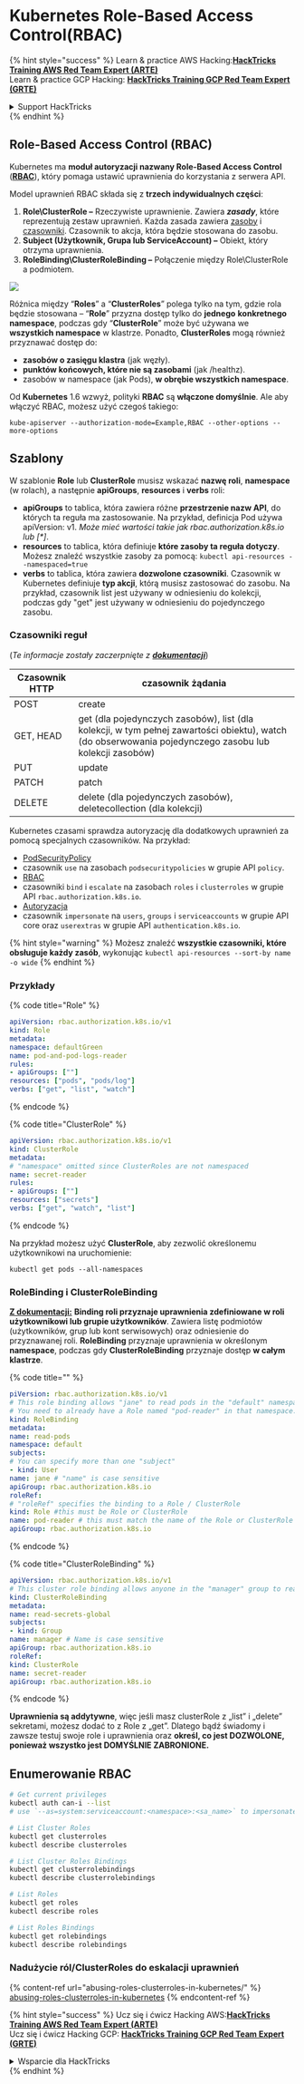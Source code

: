 # Kubernetes Role-Based Access Control(RBAC)

{% hint style="success" %}
Learn & practice AWS Hacking:<img src="../../.gitbook/assets/image (1).png" alt="" data-size="line">[**HackTricks Training AWS Red Team Expert (ARTE)**](https://training.hacktricks.xyz/courses/arte)<img src="../../.gitbook/assets/image (1).png" alt="" data-size="line">\
Learn & practice GCP Hacking: <img src="../../.gitbook/assets/image (2).png" alt="" data-size="line">[**HackTricks Training GCP Red Team Expert (GRTE)**<img src="../../.gitbook/assets/image (2).png" alt="" data-size="line">](https://training.hacktricks.xyz/courses/grte)

<details>

<summary>Support HackTricks</summary>

* Check the [**subscription plans**](https://github.com/sponsors/carlospolop)!
* **Join the** 💬 [**Discord group**](https://discord.gg/hRep4RUj7f) or the [**telegram group**](https://t.me/peass) or **follow** us on **Twitter** 🐦 [**@hacktricks\_live**](https://twitter.com/hacktricks\_live)**.**
* **Share hacking tricks by submitting PRs to the** [**HackTricks**](https://github.com/carlospolop/hacktricks) and [**HackTricks Cloud**](https://github.com/carlospolop/hacktricks-cloud) github repos.

</details>
{% endhint %}

## Role-Based Access Control (RBAC)

Kubernetes ma **moduł autoryzacji nazwany Role-Based Access Control** ([**RBAC**](https://kubernetes.io/docs/reference/access-authn-authz/rbac/)), który pomaga ustawić uprawnienia do korzystania z serwera API.

Model uprawnień RBAC składa się z **trzech indywidualnych części**:

1. **Role\ClusterRole ­–** Rzeczywiste uprawnienie. Zawiera _**zasady**_, które reprezentują zestaw uprawnień. Każda zasada zawiera [zasoby](https://kubernetes.io/docs/reference/kubectl/overview/#resource-types) i [czasowniki](https://kubernetes.io/docs/reference/access-authn-authz/authorization/#determine-the-request-verb). Czasownik to akcja, która będzie stosowana do zasobu.
2. **Subject (Użytkownik, Grupa lub ServiceAccount) –** Obiekt, który otrzyma uprawnienia.
3. **RoleBinding\ClusterRoleBinding –** Połączenie między Role\ClusterRole a podmiotem.

![](https://www.cyberark.com/wp-content/uploads/2018/12/rolebiding\_serviceaccount\_and\_role-1024x551.png)

Różnica między “**Roles**” a “**ClusterRoles**” polega tylko na tym, gdzie rola będzie stosowana – “**Role**” przyzna dostęp tylko do **jednego** **konkretnego** **namespace**, podczas gdy “**ClusterRole**” może być używana we **wszystkich namespace** w klastrze. Ponadto, **ClusterRoles** mogą również przyznawać dostęp do:

* **zasobów o zasięgu klastra** (jak węzły).
* **punktów końcowych, które nie są zasobami** (jak /healthz).
* zasobów w namespace (jak Pods), **w obrębie wszystkich namespace**.

Od **Kubernetes** 1.6 wzwyż, polityki **RBAC** są **włączone domyślnie**. Ale aby włączyć RBAC, możesz użyć czegoś takiego:
```
kube-apiserver --authorization-mode=Example,RBAC --other-options --more-options
```
## Szablony

W szablonie **Role** lub **ClusterRole** musisz wskazać **nazwę roli**, **namespace** (w rolach), a następnie **apiGroups**, **resources** i **verbs** roli:

* **apiGroups** to tablica, która zawiera różne **przestrzenie nazw API**, do których ta reguła ma zastosowanie. Na przykład, definicja Pod używa apiVersion: v1. _Może mieć wartości takie jak rbac.authorization.k8s.io lub \[\*]_.
* **resources** to tablica, która definiuje **które zasoby ta reguła dotyczy**. Możesz znaleźć wszystkie zasoby za pomocą: `kubectl api-resources --namespaced=true`
* **verbs** to tablica, która zawiera **dozwolone czasowniki**. Czasownik w Kubernetes definiuje **typ akcji**, którą musisz zastosować do zasobu. Na przykład, czasownik list jest używany w odniesieniu do kolekcji, podczas gdy "get" jest używany w odniesieniu do pojedynczego zasobu.

### Czasowniki reguł

(_Te informacje zostały zaczerpnięte z_ [_**dokumentacji**_](https://kubernetes.io/docs/reference/access-authn-authz/authorization/#determine-the-request-verb))

| Czasownik HTTP | czasownik żądania                                                                                                                                                  |
| -------------- | ----------------------------------------------------------------------------------------------------------------------------------------------------------------- |
| POST           | create                                                                                                                                                            |
| GET, HEAD      | get (dla pojedynczych zasobów), list (dla kolekcji, w tym pełnej zawartości obiektu), watch (do obserwowania pojedynczego zasobu lub kolekcji zasobów)       |
| PUT            | update                                                                                                                                                            |
| PATCH          | patch                                                                                                                                                             |
| DELETE         | delete (dla pojedynczych zasobów), deletecollection (dla kolekcji)                                                                                             |

Kubernetes czasami sprawdza autoryzację dla dodatkowych uprawnień za pomocą specjalnych czasowników. Na przykład:

* [PodSecurityPolicy](https://kubernetes.io/docs/concepts/policy/pod-security-policy/)
* czasownik `use` na zasobach `podsecuritypolicies` w grupie API `policy`.
* [RBAC](https://kubernetes.io/docs/reference/access-authn-authz/rbac/#privilege-escalation-prevention-and-bootstrapping)
* czasowniki `bind` i `escalate` na zasobach `roles` i `clusterroles` w grupie API `rbac.authorization.k8s.io`.
* [Autoryzacja](https://kubernetes.io/docs/reference/access-authn-authz/authentication/)
* czasownik `impersonate` na `users`, `groups` i `serviceaccounts` w grupie API core oraz `userextras` w grupie API `authentication.k8s.io`.

{% hint style="warning" %}
Możesz znaleźć **wszystkie czasowniki, które obsługuje każdy zasób**, wykonując `kubectl api-resources --sort-by name -o wide`
{% endhint %}

### Przykłady

{% code title="Role" %}
```yaml
apiVersion: rbac.authorization.k8s.io/v1
kind: Role
metadata:
namespace: defaultGreen
name: pod-and-pod-logs-reader
rules:
- apiGroups: [""]
resources: ["pods", "pods/log"]
verbs: ["get", "list", "watch"]
```
{% endcode %}

{% code title="ClusterRole" %}
```yaml
apiVersion: rbac.authorization.k8s.io/v1
kind: ClusterRole
metadata:
# "namespace" omitted since ClusterRoles are not namespaced
name: secret-reader
rules:
- apiGroups: [""]
resources: ["secrets"]
verbs: ["get", "watch", "list"]
```
{% endcode %}

Na przykład możesz użyć **ClusterRole**, aby zezwolić określonemu użytkownikowi na uruchomienie:
```
kubectl get pods --all-namespaces
```
### **RoleBinding i ClusterRoleBinding**

[**Z dokumentacji:**](https://kubernetes.io/docs/reference/access-authn-authz/rbac/#rolebinding-and-clusterrolebinding) **Binding roli przyznaje uprawnienia zdefiniowane w roli użytkownikowi lub grupie użytkowników**. Zawiera listę podmiotów (użytkowników, grup lub kont serwisowych) oraz odniesienie do przyznawanej roli. **RoleBinding** przyznaje uprawnienia w określonym **namespace**, podczas gdy **ClusterRoleBinding** przyznaje dostęp **w całym klastrze**.

{% code title="" %}
```yaml
piVersion: rbac.authorization.k8s.io/v1
# This role binding allows "jane" to read pods in the "default" namespace.
# You need to already have a Role named "pod-reader" in that namespace.
kind: RoleBinding
metadata:
name: read-pods
namespace: default
subjects:
# You can specify more than one "subject"
- kind: User
name: jane # "name" is case sensitive
apiGroup: rbac.authorization.k8s.io
roleRef:
# "roleRef" specifies the binding to a Role / ClusterRole
kind: Role #this must be Role or ClusterRole
name: pod-reader # this must match the name of the Role or ClusterRole you wish to bind to
apiGroup: rbac.authorization.k8s.io
```
{% endcode %}

{% code title="ClusterRoleBinding" %}
```yaml
apiVersion: rbac.authorization.k8s.io/v1
# This cluster role binding allows anyone in the "manager" group to read secrets in any namespace.
kind: ClusterRoleBinding
metadata:
name: read-secrets-global
subjects:
- kind: Group
name: manager # Name is case sensitive
apiGroup: rbac.authorization.k8s.io
roleRef:
kind: ClusterRole
name: secret-reader
apiGroup: rbac.authorization.k8s.io
```
{% endcode %}

**Uprawnienia są addytywne**, więc jeśli masz clusterRole z „list” i „delete” sekretami, możesz dodać to z Role z „get”. Dlatego bądź świadomy i zawsze testuj swoje role i uprawnienia oraz **określ, co jest DOZWOLONE, ponieważ wszystko jest DOMYŚLNIE ZABRONIONE.**

## **Enumerowanie RBAC**
```bash
# Get current privileges
kubectl auth can-i --list
# use `--as=system:serviceaccount:<namespace>:<sa_name>` to impersonate a service account

# List Cluster Roles
kubectl get clusterroles
kubectl describe clusterroles

# List Cluster Roles Bindings
kubectl get clusterrolebindings
kubectl describe clusterrolebindings

# List Roles
kubectl get roles
kubectl describe roles

# List Roles Bindings
kubectl get rolebindings
kubectl describe rolebindings
```
### Nadużycie ról/ClusterRoles do eskalacji uprawnień

{% content-ref url="abusing-roles-clusterroles-in-kubernetes/" %}
[abusing-roles-clusterroles-in-kubernetes](abusing-roles-clusterroles-in-kubernetes/)
{% endcontent-ref %}

{% hint style="success" %}
Ucz się i ćwicz Hacking AWS:<img src="../../.gitbook/assets/image (1).png" alt="" data-size="line">[**HackTricks Training AWS Red Team Expert (ARTE)**](https://training.hacktricks.xyz/courses/arte)<img src="../../.gitbook/assets/image (1).png" alt="" data-size="line">\
Ucz się i ćwicz Hacking GCP: <img src="../../.gitbook/assets/image (2).png" alt="" data-size="line">[**HackTricks Training GCP Red Team Expert (GRTE)**<img src="../../.gitbook/assets/image (2).png" alt="" data-size="line">](https://training.hacktricks.xyz/courses/grte)

<details>

<summary>Wsparcie dla HackTricks</summary>

* Sprawdź [**plany subskrypcyjne**](https://github.com/sponsors/carlospolop)!
* **Dołącz do** 💬 [**grupy Discord**](https://discord.gg/hRep4RUj7f) lub [**grupy telegramowej**](https://t.me/peass) lub **śledź** nas na **Twitterze** 🐦 [**@hacktricks\_live**](https://twitter.com/hacktricks\_live)**.**
* **Dziel się trikami hackingowymi, przesyłając PR-y do** [**HackTricks**](https://github.com/carlospolop/hacktricks) i [**HackTricks Cloud**](https://github.com/carlospolop/hacktricks-cloud) repozytoriów github.

</details>
{% endhint %}
